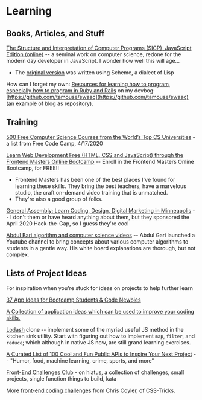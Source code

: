 # Learning

## Books, Articles, and Stuff

[The Structure and Interpretation of Computer Programs \(SICP\), JavaScript Edition \(online\)](https://sicp.comp.nus.edu.sg) -- a seminal work on computer science, redone for the modern day developer in JavaScript. I wonder how well this will age...

* The [original version](https://en.wikipedia.org/wiki/Structure_and_Interpretation_of_Computer_Programs) was written using Scheme, a dialect of Lisp

How can I forget my own: [Resources for learning how to program, especially how to program in Ruby and Rails](https://github.com/tamouse/swaac/blob/master/posts/learning.org#resources-for-learning-how-to-program-especially-how-to-program-in-ruby-and-rails) on my devbog: [https://github.com/tamouse/swaac](https://github.com/tamouse/swaac)  \(an example of blog as repository\).



## Training

[500 Free Computer Science Courses from the World’s Top CS Universities](https://www.freecodecamp.org/news/free-courses-top-cs-universities/) - a list from Free Code Camp, 4/17/2020

[Learn Web Development Free \(HTML, CSS and JavaScript\) through the Frontend Masters Online Bootcamp](https://frontendmasters.com/bootcamp/) -- Enroll in the Frontend Masters Online Bootcamp, for FREE!!

* Frontend Masters has been one of the best places I've found for learning these skills. They bring the best teachers, have a marvelous studio, the craft on-demand video training that is unmatched.
* They're also a good group of folks. 

[General Assembly: Learn Coding, Design, Digital Marketing in Minneapolis](https://generalassemb.ly/locations/minneapolis) -- I don't them or have heard anything about them, but they sponsored the April 2020 Hack-the-Gap, so I guess they're cool

[Abdul Bari algorithm and computer science videos](https://www.youtube.com/channel/UCZCFT11CWBi3MHNlGf019nw/playlists) -- Abdul Gari launched a Youtube channel to bring concepts about various computer algorithms to students in a gentle way. His white board explanations are thorough, but not complex.

## Lists of Project Ideas

For inspiration when you're stuck for ideas on projects to help further learn

[37 App Ideas for Bootcamp Students & Code Newbies](https://dev.to/sylwiavargas/33-app-ideas-for-bootcamp-students-code-newbies-3n28)

[A Collection of application ideas which can be used to improve your coding skills.](https://github.com/florinpop17/app-ideas)

[Lodash](https://lodash.com) clone -- implement some of the myriad useful JS method in the kitchen sink utility. Start with figuring out how to implement `map`, `filter`, and `reduce`; which although in native JS now, are still grand learning exercises.

[A Curated List of 100 Cool and Fun Public APIs to Inspire Your Next Project](https://medium.com/better-programming/a-curated-list-of-100-cool-and-fun-public-apis-to-inspire-your-next-project-7600ce3e9b3)  -- "Humor, food, machine learning, crime, sports, and more"

[Front-End Challenges Club](https://piccalil.li/category/front-end%20challenges%20club/) - on hiatus, a collection of challenges, small projects, single function things to build, kata

More [front-end coding challenges](https://css-tricks.com/front-end-challenges/) from Chris Coyler, of CSS-Tricks.





